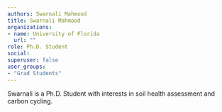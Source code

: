 ```yaml
---
authors: Swarnali Mahmood
title: Swarnali Mahmood	
organizations:
- name: University of Florida
  url: ""
role: Ph.D. Student
social:
superuser: false
user_groups:
- "Grad Students"
---
```


Swarnali is a Ph.D. Student with interests in soil health assessment and carbon cycling. 